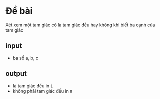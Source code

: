 # Đề bài

Xét xem một tam giác có là tam giác đều hay không khi biết ba cạnh của tam giác

## input

- ba số a, b, c

## output

- là tam giác đều in `1`
- không phải tam giác đều in `0`
